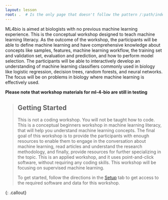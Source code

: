 ```yaml
---
layout: lesson
root: .  # Is the only page that doesn't follow the pattern /:path/index.html
---
```


ML4bio is aimed at biologists with no previous machine learning experience. This is the conceptual workshop designed to teach machine learning literacy. As the outcome of the workshop, the participants will be able to define machine learning and have comprehensive knowledge about concepts like samples, features, machine learning workflow, the training set and validation set, evaluation and prediction, and how to perform model selection. The participants will be able to interactively develop an understanding of machine learning classifiers commonly used in biology like logistic regression, decision trees, random forests, and neural networks. The focus will be on problems in biology where machine learning is effectively used. 

**Please note that workshop materials for ml-4-bio are still in testing**


> ## Getting Started
>
> This is not a coding workshop. You will not be taught how to code. This is a conceptual beginners workshop in machine learning literacy, that will help you understand machine learning concepts. The final goal of this workshop is to provide the participants with enough resources to enable them to engage in the conversation about machine learning, read articles and understand the research methodology, and finally, provide resources for further specializing in the topic. This is an applied workshop, and it uses point-and-click software, without requiring any coding skills. This workshop will be focusing on supervised machine learning.
> 
> To get started, follow the directions in the [Setup](setup.html) tab to 
> get access to the required software and data for this workshop.
> 
{: .callout}


